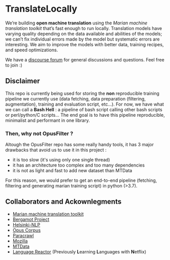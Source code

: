 # TranslateLocally

We’re building **open machine translation** using the *Marian machine translation toolkit* that’s fast enough to run locally. Translation models have varying quality depending on the data available and abilities of the models; we can’t fix individual errors made by the model but systematic errors are interesting. We aim to improve the models with better data, training recipes, and speed optimizations.

We have a [discourse forum](https://discourse.translatelocally.com/) for general discussions and questions. Feel free to join :)

## Disclaimer
This repo is currently being used for storing the **non** reproducible training pipeline we currently use (data fetching, data preparation (filtering, augmentation), training and evaluation script, etc...). For now, we have what we can call a **Bash Hell** : a pipeline of bash script calling other bash scripts or perl/python/C scripts... The end goal is to have this pipeline reproducible, minimalist and performant in one library.

### Then, why not OpusFilter ?
Altough the OpusFilter repo has some really handy tools, it has 3 major drawbacks that avoid us to use it in this project :
- it is too slow (it's using only one single thread)
- it has an architecture too complex and too many dependencies
- it is not as light and fast to add new dataset than MTData

For this reason, we would prefer to get an end-to-end pipeline (fetching, filtering and generating marian training script) in python (>3.7).


## Collaborators and Ackownlegments
- [Marian machine translation toolkit](https://marian-nmt.github.io/)
- [Bergamot Project](https://browser.mt/)
- [Helsinki-NLP](https://github.com/Helsinki-NLP)
- [Opus Corpus](https://opus.nlpl.eu/)
- [Paracrawl](https://paracrawl.eu/)
- [Mozilla](https://www.mozilla.org/en-US/)
- [MTData](https://github.com/thammegowda/mtdata)
- [Language Reactor](https://www.languagereactor.com/) (Previously **L**earning **L**anguages with **N**etflix)